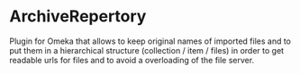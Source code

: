ArchiveRepertory
================

Plugin for Omeka that allows to keep original names of imported files and to put them in a hierarchical structure (collection / item / files) in order to get readable urls for files and to avoid a overloading of the file server.